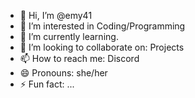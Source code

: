 - 👋 Hi, I’m @emy41
- 👀 I’m interested in Coding/Programming
- 🌱 I’m currently learning.
- 💞️ I’m looking to collaborate on: Projects
- 📫 How to reach me: Discord
- 😄 Pronouns: she/her
- ⚡ Fun fact: ...

<!---
emy41/emy41 is a ✨ special ✨ repository because its `README.md` (this file) appears on your GitHub profile.
You can click the Preview link to take a look at your changes.
--->
